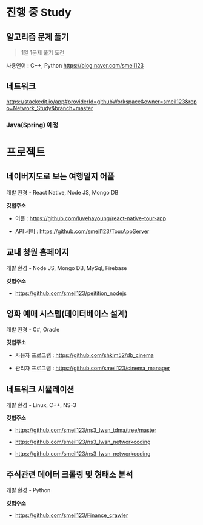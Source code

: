 #  진행 중 Study

##  알고리즘 문제 풀기

> 1일 1문제 풀기 도전

사용언어 : C++, Python
https://blog.naver.com/smeil123

##  네트워크
https://stackedit.io/app#providerId=githubWorkspace&owner=smeil123&repo=Network_Study&branch=master

###  Java(Spring) 예정


# 프로젝트

##  네이버지도로 보는 여행일지 어플

개발 환경 - React Native, Node JS, Mongo DB

**깃헙주소**

* 어플 : https://github.com/luvehayoung/react-native-tour-app

* API 서버 : https://github.com/smeil123/TourAppServer


##  교내 청원 홈페이지

개발 환경 - Node JS, Mongo DB, MySql, Firebase

  

**깃헙주소**

* https://github.com/smeil123/peitition_nodejs
 

##  영화 예매 시스템(데이터베이스 설계)

개발 환경 - C#, Oracle

**깃헙주소**

* 사용자 프로그램 : https://github.com/shkim52/db_cinema

* 관리자 프로그램 : https://github.com/smeil123/cinema_manager

  

##  네트워크 시뮬레이션

개발 환경 - Linux, C++, NS-3
 

**깃헙주소**

* https://github.com/smeil123/ns3_lwsn_tdma/tree/master

* https://github.com/smeil123/ns3_lwsn_networkcoding

* https://github.com/smeil123/ns3_lwsn_networkcoding

  

##  주식관련 데이터 크롤링 및 형태소 분석

개발 환경 - Python  

**깃헙주소**

* https://github.com/smeil123/Finance_crawler
<!--stackedit_data:
eyJoaXN0b3J5IjpbLTE0MDE0MTM1NzUsODA3NjcyNTA2XX0=
-->